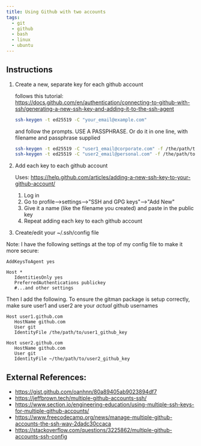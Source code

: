 ```yaml
---
title: Using Github with two accounts
tags:
  - git
  - github
  - bash
  - linux
  - ubuntu
---
```




## Instructions

1. Create a new, separate key for each github account


    follows this tutorial: <https://docs.github.com/en/authentication/connecting-to-github-with-ssh/generating-a-new-ssh-key-and-adding-it-to-the-ssh-agent>
    
    ```bash
    ssh-keygen -t ed25519 -C "your_email@example.com"
    ```
    
    and follow the prompts.  USE A PASSPHRASE.  Or do it in one line, with filename and passphrase supplied
    
    ```bash
    ssh-keygen -t ed25519 -C "user1_email@corporate.com" -f /the/path/to/user1_github_key -N my_passphrase_here
    ssh-keygen -t ed25519 -C "user2_email@personal.com" -f /the/path/to/user2_github_key -N my_passphrase_here
    ```

1. Add each key to each github account
    
    Uses: <https://help.github.com/articles/adding-a-new-ssh-key-to-your-github-account/>

    1. Log in
    1. Go to profile-->settings-->"SSH and GPG keys"-->"Add New"
    1. Give it a name (like the filename you created) and paste in the public key
    1. Repeat adding each key to each github account

1. Create/edit your ~/.ssh/config file

Note: I have the following settings at the top of my config file to make it more secure:

```
AddKeysToAgent yes

Host *
   IdentitiesOnly yes
   PreferredAuthentications publickey 
   #...and other settings
```

Then I add the following.  To ensure the gitman package is setup correctly, make sure user1 and user2 are your _actual_ github usernames

```
Host user1.github.com
   HostName github.com
   User git
   IdentityFile /the/path/to/user1_github_key
   
Host user2.github.com
   HostName github.com
   User git
   IdentityFile ~/the/path/to/user2_github_key
```

## External References:

* <https://gist.github.com/oanhnn/80a89405ab9023894df7>
* <https://jeffbrown.tech/multiple-github-accounts-ssh/>
* <https://www.section.io/engineering-education/using-multiple-ssh-keys-for-multiple-github-accounts/>
* <https://www.freecodecamp.org/news/manage-multiple-github-accounts-the-ssh-way-2dadc30ccaca>
* <https://stackoverflow.com/questions/3225862/multiple-github-accounts-ssh-config>